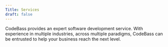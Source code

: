 ```yaml
---
Title: Services
draft: false
---
```


CodeBass provides an expert software development service. With experience in multiple industries, across multiple paradigms, 
CodeBass can be entrusted to help your business reach the next level.